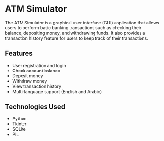 # ATM Simulator
The ATM Simulator is a graphical user interface (GUI) application that allows users to perform basic banking transactions such as checking their balance, depositing money, and withdrawing funds. It also provides a transaction history feature for users to keep track of their transactions.

## Features
- User registration and login
- Check account balance
- Deposit money
- Withdraw money
- View transaction history
- Multi-language support (English and Arabic)

## Technologies Used
- Python
- Tkinter
- SQLite 
- PIL 

